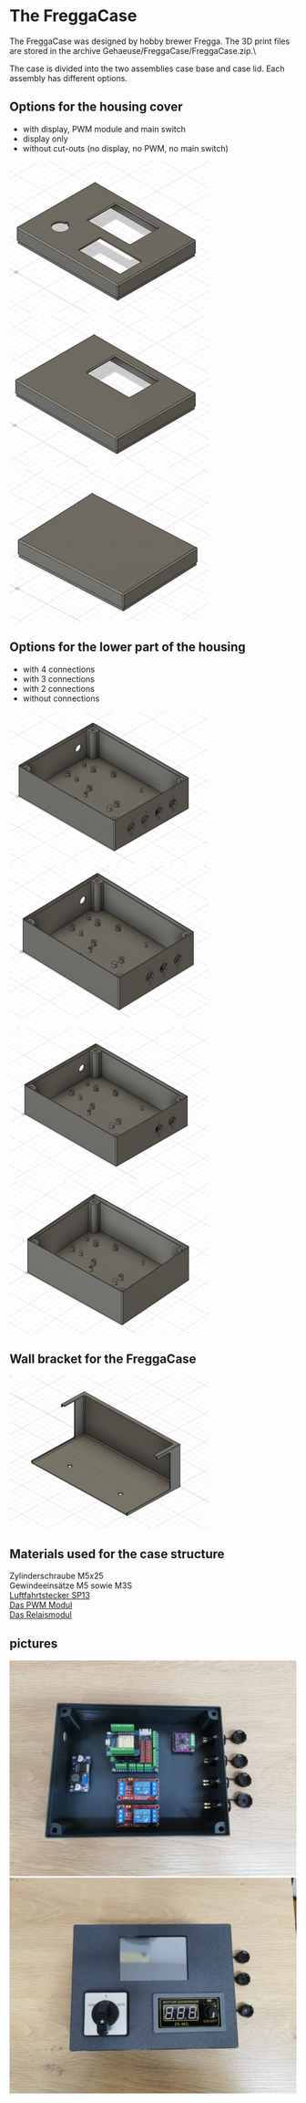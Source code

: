 # The FreggaCase

The FreggaCase was designed by hobby brewer Fregga. The 3D print files are stored in the archive Gehaeuse/FreggaCase/FreggaCase.zip.\

The case is divided into the two assemblies case base and case lid. Each assembly has different options.

## Options for the housing cover

* with display, PWM module and main switch
* display only
* without cut-outs (no display, no PWM, no main switch)

![Deckel mit Display und PWM](/docs/img/Fregga_Deckel_voll.jpg)
![Deckel mit Display](/docs/img/FreggaCase_Deckel_Display.jpg)
![geschlossener Deckel](/docs/img/FreggaCase_Deckel_ohne.jpg)

## Options for the lower part of the housing

* with 4 connections
* with 3 connections
* with 2 connections
* without connections

![Unterteil mit 4 Anschlüssen](/docs/img/FreggaCase_Unterteil_voll.jpg) ![Unterteil mit  Anschlüssen](/docs/img/FreggaCase_Unterteil_drei.jpg)

![Unterteil mit 2 Anschlüssen](/docs/img/FreggaCase_Unterteil_zwei.jpg) ![Unterteil ohne Anschlüssen](/docs/img/FreggaCase_Unterteil_ohne.jpg)

## Wall bracket for the FreggaCase

![Wall bracket](/docs/img/FreggaCase_Wandhalterung.jpg)

## Materials used for the case structure

Zylinderschraube M5x25\
Gewindeeinsätze M5 sowie M3S\
[Luftfahrtstecker SP13](https://www.amazon.de/Anschlussstecker-Luftfahrtstecker-wasserdichte-Sto%C3%9Fverbinder-Au%C3%9Fenlampen/dp/B0B6B6H27L/ref=sr_1_21?crid=30CZ33B7CJLY3&dib=eyJ2IjoiMSJ9.Jfzt-kvFhs9kL5qFCb5wUNWmk2NrGFhgRKnal0OardiJ6pmt9lv8FYYSR-vM_4JhK55vKwoyakt7y9-6ltCzbzHtrOT7ceV7gVA9-DIgMesCxzpp4IRGFJ6KNXE3y1fw-jR9DeeLFE9kgv8MZtEKyA.YooKp7XlBYJe27--r9tj5MnV8dewdtxNksmMoxO1_1Y&dib_tag=se&keywords=luftfahrtstecker+sp13&qid=1705302837&sprefix=luftfahrtstecker+sp%2Caps%2C362&sr=8-21)\
[Das PWM Modul](https://www.amazon.de/dp/B0B7X6Z34Z/?coliid=I1KLJXGJL47O5M&colid=I7GQB171JGLX&psc=1&ref_=cm_sw_r_cp_ud_lstpd_56603DDHC44WFNJ0BFM4)\
[Das Relaismodul](https://www.amazon.de/dp/B07PY7LF9Z/?coliid=IHJD818Z5259W&colid=I7GQB171JGLX&psc=1&ref_=cm_sw_r_cp_ud_lstpd_J3D8XGQB34CH8FXPD06G)

## pictures

![FreggaCase](/docs/img/Fregga-1.jpg)
![FreggaCase](/docs/img/Fregga-2.jpg)
